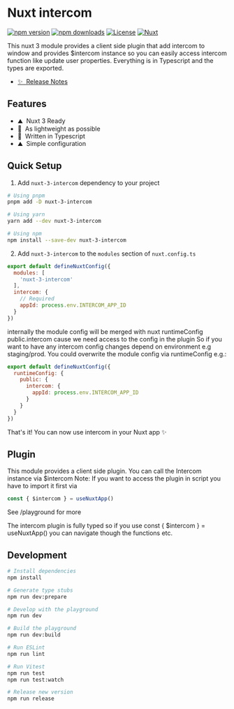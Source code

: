 # Nuxt intercom

[![npm version][npm-version-src]][npm-version-href]
[![npm downloads][npm-downloads-src]][npm-downloads-href]
[![License][license-src]][license-href]
[![Nuxt][nuxt-src]][nuxt-href]

This nuxt 3 module provides a client side plugin that add intercom to window and provides $intercom instance so you can easily access intercom function like update user properties. Everything is in Typescript and the types are exported.

- [✨ &nbsp;Release Notes](/CHANGELOG.md)
<!-- - [🏀 Online playground](https://stackblitz.com/github/your-org/nuxt-3-intercom?file=playground%2Fapp.vue) -->
<!-- - [📖 &nbsp;Documentation](https://example.com) -->

## Features

<!-- Highlight some  of the features your module provide here -->
- ⛰ &nbsp;Nuxt 3 Ready
- 🚠 &nbsp;As lightweight as possible
- 🌲 &nbsp;Written in Typescript
- ⛰ &nbsp;Simple configuration

## Quick Setup

1. Add `nuxt-3-intercom` dependency to your project

```bash
# Using pnpm
pnpm add -D nuxt-3-intercom

# Using yarn
yarn add --dev nuxt-3-intercom

# Using npm
npm install --save-dev nuxt-3-intercom
```

2. Add `nuxt-3-intercom` to the `modules` section of `nuxt.config.ts`

```js
export default defineNuxtConfig({
  modules: [
    'nuxt-3-intercom'
  ],
  intercom: {
    // Required
    appId: process.env.INTERCOM_APP_ID
  }
})
```

internally the module config will be merged with nuxt runtimeConfig public.intercom cause we need access to the config in the plugin
So if you want to have any intercom config changes depend on environment e.g staging/prod. You could overwrite the module config via runtimeConfig e.g.:

```js
export default defineNuxtConfig({
  runtimeConfig: {
    public: {
      intercom: {
        appId: process.env.INTERCOM_APP_ID
      }
    }
  }
})
```

That's it! You can now use intercom in your Nuxt app ✨

## Plugin

This module provides a client side plugin. You can call the Intercom instance via $intercom
Note: If you want to access the plugin in script you have to import it first via

```js
const { $intercom } = useNuxtApp()
```

See /playground for more

The intercom plugin is fully typed so if you use const { $intercom } = useNuxtApp() you can navigate though the functions etc.

## Development

```bash
# Install dependencies
npm install

# Generate type stubs
npm run dev:prepare

# Develop with the playground
npm run dev

# Build the playground
npm run dev:build

# Run ESLint
npm run lint

# Run Vitest
npm run test
npm run test:watch

# Release new version
npm run release
```

<!-- Badges -->
[npm-version-src]: https://img.shields.io/npm/v/nuxt-3-intercom/latest.svg?style=flat&colorA=18181B&colorB=28CF8D
[npm-version-href]: https://npmjs.com/package/nuxt-3-intercom

[npm-downloads-src]: https://img.shields.io/npm/dm/nuxt-3-intercom.svg?style=flat&colorA=18181B&colorB=28CF8D
[npm-downloads-href]: https://npmjs.com/package/nuxt-3-intercom

[license-src]: https://img.shields.io/npm/l/nuxt-3-intercom.svg?style=flat&colorA=18181B&colorB=28CF8D
[license-href]: https://npmjs.com/package/nuxt-3-intercom

[nuxt-src]: https://img.shields.io/badge/Nuxt-18181B?logo=nuxt.js
[nuxt-href]: https://nuxt.com

